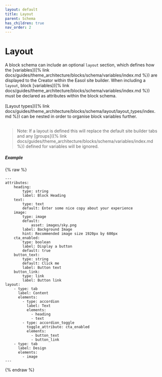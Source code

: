 ```yaml
---
layout: default
title: Layout
parent: Schema
has_children: true
nav_order: 2
---
```


# Layout

A block schema can include an optional `layout` section, which defines how the [variables]({% link docs/guides/theme_architecture/blocks/schema/variables/index.md %}) are displayed to the Creator within the Easol site builder. When including a `layout`, block [variables]({% link docs/guides/theme_architecture/blocks/schema/variables/index.md %}) must be declared as attributes within the block schema.
<br><br>
[Layout types]({% link docs/guides/theme_architecture/blocks/schema/layout/layout_types/index.md %}) can be nested in order to organise block variables further.
<br><br>
> Note: If a layout is defined this will replace the default site builder tabs and any [groups]({% link docs/guides/theme_architecture/blocks/schema/variables/index.md %}) defined for variables will be ignored.

##### Example
{% raw %}
```
---
attributes:
    heading:
        type: string
        label: Block Heading
    text:
        type: text
        default: Enter some nice copy about your experience
    image:
        type: image
        default:
            asset: images/sky.png
        label: Background Image
        hint: Recommended image size 1920px by 600px
    cta_enabled:
        type: boolean
        label: Display a button
        default: true
    button_text:
        type: string
        default: Click me
        label: Button text
    button_link:
        type: link
        label: Button link
layout:
    - type: tab
      label: Content
      elements: 
        - type: accordion
          label: Text
          elements:
            - heading
            - text
        - type: accordion_toggle
          toggle_attribute: cta_enabled
          elements:
            - button_text
            - button_link
    - type: tab
      label: Design
      elements:
        - image
---
```
{% endraw %}